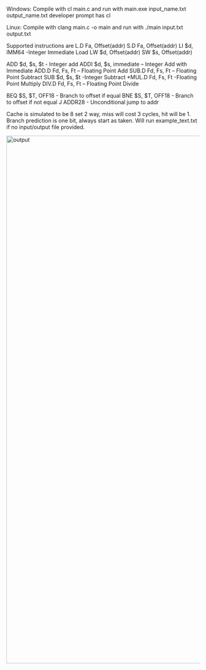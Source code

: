 Windows:
Compile with cl main.c and run with main.exe input_name.txt output_name.txt 
developer prompt has cl

Linux:
Compile with clang main.c -o main and run with ./main input.txt output.txt

Supported instructions are
L.D Fa, Offset(addr)
S.D Fa, Offset(addr)
LI $d, IMM64 -Integer Immediate Load
LW $d, Offset(addr)
SW $s, Offset(addr)

ADD $d, $s, $t - Integer add
ADDI $d, $s, immediate – Integer Add with Immediate
ADD.D Fd, Fs, Ft – Floating Point Add
SUB.D Fd, Fs, Ft – Floating Point Subtract
SUB $d, $s, $t -Integer Subtract
*MUL.D Fd, Fs, Ft -Floating Point Multiply
DIV.D Fd, Fs, Ft – Floating Point Divide

BEQ $S, $T, OFF18 - Branch to offset if equal
BNE $S, $T, OFF18 - Branch to offset if not equal
J ADDR28 - Unconditional jump to addr

Cache is simulated to be 8 set 2 way, miss will cost 3 cycles, hit will be 1. Branch prediction is one bit, always start as taken.
Will run example_text.txt if no input/output file provided.





<img width="2559" height="1375" alt="output" src="https://github.com/user-attachments/assets/908096cb-4090-43ba-8dc5-1f5feed2f6e3" />

